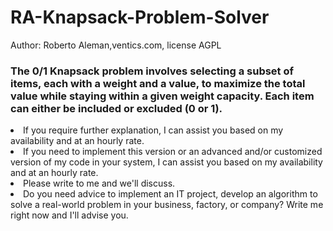 # RA-Knapsack-Problem-Solver
 <p>Author: Roberto Aleman,ventics.com, license AGPL</p>

<h3>The 0/1 Knapsack problem involves selecting a subset of items, each with a weight and a value, to maximize the total value while staying within a given weight capacity. Each item can either be included or excluded (0 or 1).</h3> 

<li>If you require further explanation, I can assist you based on my availability and at an hourly rate.</li>

<li>If you need to implement this version or an advanced and/or customized version of my code in your system, I can assist you based on my availability and at an hourly rate.</li>

<li>Please write to me and we'll discuss.</li>

<li>Do you need advice to implement an IT project, develop an algorithm to solve a real-world problem in your business, factory, or company?
Write me right now and I'll advise you.</li>
